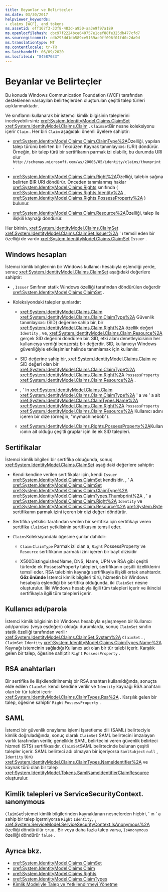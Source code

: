 ```yaml
---
title: Beyanlar ve Belirteçler
ms.date: 03/30/2017
helpviewer_keywords:
- claims [WCF], and tokens
ms.assetid: eff167f3-33f8-483d-a950-aa3e9f97a189
ms.openlocfilehash: cbc97f2224bce640757e1cef88fe325db477cfd7
ms.sourcegitcommit: cdb295dd1db589ce5169ac9ff096f01fd0c2da9d
ms.translationtype: MT
ms.contentlocale: tr-TR
ms.lasthandoff: 06/09/2020
ms.locfileid: "84587033"
---
```

# <a name="claims-and-tokens"></a>Beyanlar ve Belirteçler

Bu konuda Windows Communication Foundation (WCF) tarafından desteklenen varsayılan belirteçlerden oluşturulan çeşitli talep türleri açıklanmaktadır.

Ve sınıflarını kullanarak bir istemci kimlik bilgisinin taleplerini inceleyebilirsiniz <xref:System.IdentityModel.Claims.ClaimSet> <xref:System.IdentityModel.Claims.Claim> . `ClaimSet`Bir nesne koleksiyonu içerir `Claim` . Her biri `Claim` aşağıdaki önemli üyelere sahiptir:

- <xref:System.IdentityModel.Claims.Claim.ClaimType%2A>Özelliği, yapılan talep türünü belirten bir Tekdüzen Kaynak tanımlayıcısı (URI) döndürür. Örneğin, bir talep türü bir sertifikanın parmak izi olabilir, bu durumda URI olur `http://schemas.microsoft.com/ws/20005/05/identity/claims/thumprint` .

- <xref:System.IdentityModel.Claims.Claim.Right%2A>Özelliği, talebin sağına belirten BIR URI döndürür. Önceden tanımlanmış haklar <xref:System.IdentityModel.Claims.Rights> sınıfında ( <xref:System.IdentityModel.Claims.Rights.Identity%2A> , <xref:System.IdentityModel.Claims.Rights.PossessProperty%2A> ) bulunur.

- <xref:System.IdentityModel.Claims.Claim.Resource%2A>Özelliği, talep ile ilişkili kaynağı döndürür.

Her birinin, <xref:System.IdentityModel.Claims.ClaimSet> <xref:System.IdentityModel.Claims.ClaimSet.Issuer%2A> ' ı temsil eden bir özelliği de vardır <xref:System.IdentityModel.Claims.ClaimSet> `Issuer` .

## <a name="windows-accounts"></a>Windows hesapları

İstemci kimlik bilgilerinin bir Windows kullanıcı hesabıyla eşlendiği yerde, sonuç <xref:System.IdentityModel.Claims.ClaimSet> aşağıdaki değerlere sahiptir:

- , `Issuer` Sınıfının statik Windows özelliği tarafından döndürülen değerdir <xref:System.IdentityModel.Claims.ClaimSet> .

- Koleksiyondaki talepler şunlardır:

  - <xref:System.IdentityModel.Claims.Claim> <xref:System.IdentityModel.Claims.Claim.ClaimType%2A> Güvenlik tanımlayıcısı (SID) değerine sahip bir, bir <xref:System.IdentityModel.Claims.Claim.Right%2A> özellik değeri `Identity` , ve, <xref:System.IdentityModel.Claims.Claim.Resource%2A> gerçek SID değerini döndüren bir. SID, etki alanı denetleyicisinin her kullanıcıya verdiği benzersiz bir değerdir. SID, kullanıcıyı Windows güvenliğiyle etkileşimler halinde tanımlamak için kullanılır.

  - SID değerine sahip bir, <xref:System.IdentityModel.Claims.Claim> ve SID değeri olan bir <xref:System.IdentityModel.Claims.Claim.ClaimType%2A> <xref:System.IdentityModel.Claims.Claim.Right%2A> `PossessProperty` <xref:System.IdentityModel.Claims.Claim.Resource%2A> .

  - , ' In <xref:System.IdentityModel.Claims.Claim> <xref:System.IdentityModel.Claims.Claim.ClaimType%2A> ' a ve ' a ait <xref:System.IdentityModel.Claims.ClaimTypes.Name%2A> <xref:System.IdentityModel.Claims.Claim.Right%2A> `PossessProperty` <xref:System.IdentityModel.Claims.Claim.Resource%2A> Kullanıcı adını içeren bir dize (örneğin, "mymachınebob").

  - <xref:System.IdentityModel.Claims.Rights.PossessProperty%2A>Kullanıcının ait olduğu çeşitli gruplar için ile ek SID talepleri.

## <a name="certificates"></a>Sertifikalar

İstemci kimlik bilgileri bir sertifika olduğunda, sonuç <xref:System.IdentityModel.Claims.ClaimSet> aşağıdaki değerlere sahiptir:

- Kendi kendine verilen sertifikalar için, kendi `Issuer` <xref:System.IdentityModel.Claims.ClaimSet> kendisidir. , ' A <xref:System.IdentityModel.Claims.ClaimSet> <xref:System.IdentityModel.Claims.Claim.ClaimType%2A> <xref:System.IdentityModel.Claims.ClaimTypes.Thumbprint%2A> , ' a <xref:System.IdentityModel.Claims.Claim.Right%2A> `Identity` ve <xref:System.IdentityModel.Claims.Claim.Resource%2A> <xref:System.Byte> sertifikanın parmak izini içeren bir dizi değeri döndürür.

- Sertifika yetkilisi tarafından verilen bir sertifika için sertifikayı veren sertifika `ClaimSet` yetkilisinin sertifikasını temsil eder.

- `Claims`Koleksiyondaki öğesine şunlar dahildir:

  - `Claim` `ClaimType` Parmak izi olan a, `Right` PossessProperty ve `Resource` sertifikanın parmak izini içeren bir bayt dizisidir

  - X500DistinguishedName, DNS, Name, UPN ve RSA gibi çeşitli türlerde ek PossessProperty talepleri, sertifikanın çeşitli özelliklerini temsil eder. RSA talebinin kaynağı sertifikayla ilişkili ortak anahtardır. **Göz önünde** İstemci kimlik bilgileri türü, hizmetin bir Windows hesabıyla eşlendiği bir sertifika olduğunda, iki `ClaimSet` nesne oluşturulur. İlki Windows hesabıyla ilgili tüm talepleri içerir ve ikincisi sertifikayla ilgili tüm talepleri içerir.

## <a name="user-namepassword"></a>Kullanıcı adı/parola

İstemci kimlik bilgisinin bir Windows hesabıyla eşleşmeyen bir Kullanıcı adı/parolası (veya eşdeğeri) olduğu durumlarda, sonuç `ClaimSet` sınıfın statik özelliği tarafından verilir <xref:System.IdentityModel.Claims.ClaimSet.System%2A> `ClaimSet` . , `ClaimSet` `Identity` <xref:System.IdentityModel.Claims.ClaimTypes.Name%2A> Kaynağı istemcinin sağladığı Kullanıcı adı olan bir tür talebi içerir. Karşılık gelen bir talep, öğesine sahiptir `Right` `PossessProperty` .

## <a name="rsa-keys"></a>RSA anahtarları

Bir sertifika ile ilişkilendirilmemiş bir RSA anahtarı kullanıldığında, sonuçta elde edilen `ClaimSet` kendi kendine verilir ve `Identity` kaynağı RSA anahtarı olan bir tür talebi içerir <xref:System.IdentityModel.Claims.ClaimTypes.Rsa%2A> . Karşılık gelen bir talep, öğesine sahiptir `Right` `PossessProperty` .

## <a name="saml"></a>SAML

İstemci bir güvenlik onaylama işlemi Işaretleme dili (SAML) belirteciyle kimlik doğruladığında, sonuç olarak `ClaimSet` SAML belirtecini imzalayan varlık tarafından verilir, genellıkle SAML belirtecini veren güvenlik belirteci hizmeti (STS) sertifikasıdır. `ClaimSet`SAML belirtecinde bulunan çeşitli talepler içerir. SAML belirteci adı olmayan bir içeriyorsa `SamlSubject` `null` , `Identity` türü <xref:System.IdentityModel.Claims.ClaimTypes.NameIdentifier%2A> ve kaynak türü olan bir talep <xref:System.IdentityModel.Tokens.SamlNameIdentifierClaimResource> oluşturulur.

## <a name="identity-claims-and-servicesecuritycontextisanonymous"></a>Kimlik talepleri ve ServiceSecurityContext. ıanonymous

`ClaimSet`İstemci kimlik bilgilerinden kaynaklanan nesnelerden hiçbiri, ' ın ' a sahip bir talep içermiyorsa `Right` `Identity,` , <xref:System.ServiceModel.ServiceSecurityContext.IsAnonymous%2A> özelliği döndürülür `true` . Bir veya daha fazla talep varsa, `IsAnonymous` özelliği döndürür `false` .

## <a name="see-also"></a>Ayrıca bkz.

- <xref:System.IdentityModel.Claims.ClaimSet>
- <xref:System.IdentityModel.Claims.Claim>
- <xref:System.IdentityModel.Claims.Rights>
- <xref:System.IdentityModel.Claims.ClaimTypes>
- [Kimlik Modeliyle Talep ve Yetkilendirmeyi Yönetme](managing-claims-and-authorization-with-the-identity-model.md)
